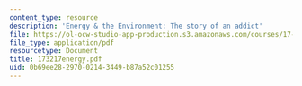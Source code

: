 ```yaml
---
content_type: resource
description: 'Energy & the Environment: The story of an addict'
file: https://ol-ocw-studio-app-production.s3.amazonaws.com/courses/17-32-environmental-politics-and-policy-spring-2003/0b69ee28297002143449b87a52c01255_173217energy.pdf
file_type: application/pdf
resourcetype: Document
title: 173217energy.pdf
uid: 0b69ee28-2970-0214-3449-b87a52c01255
---
```

